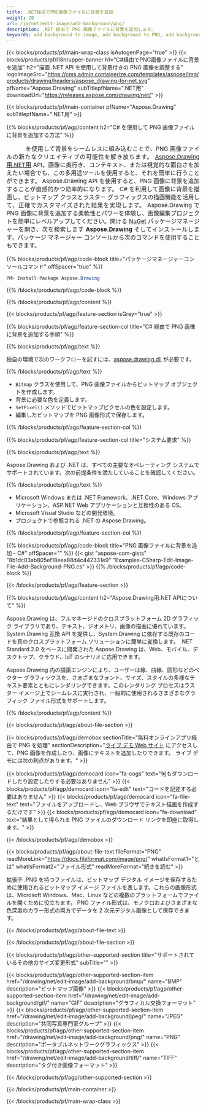 ```yaml
---
title: .NET経由でPNG画像ファイルに背景を追加
weight: 20
url: /ja/net/edit-image/add-background/png/
description: .NET 経由で PNG 画像ファイルに背景を追加します。
keywords: add background to image, add background to PNG, add background via C#, 2D graphics, drawing API, edit bitmap C#, Drawing .NET用, save bitmap, save PNG image, cross-platform 2D graphic library, Bitmap class, raster graphics drawing, draw background, rendering raster images, PNG image file
---
```


{{< blocks/products/pf/main-wrap-class isAutogenPage="true" >}}
{{< blocks/products/pf/i18n/upper-banner h1="C#経由でPNG画像ファイルに背景を追加" h2="描画 .NET API を使用して背景付きの PNG 画像を調整する" logoImageSrc="https://cms.admin.containerize.com/templates/aspose/img/products/drawing/headers/aspose_drawing-for-net.svg" pfName="Aspose.Drawing" subTitlepfName=".NET用" downloadUrl="https://releases.aspose.com/drawing/net/" >}}

{{< blocks/products/pf/main-container pfName="Aspose.Drawing" subTitlepfName=".NET用" >}}


{{% blocks/products/pf/agp/content h2="C# を使用して PNG 画像ファイルに背景を追加する方法" %}}

<p align="justify" style="text-indent:50px;font-size:15px;">
を使用して背景をシームレスに組み込むことで、PNG 画像ファイルの新たなクリエイティブの可能性を解き放ちます。 <a href="https://products.aspose.com/drawing/net">Aspose.Drawing用.NET用</a> API。画像に奥行き、コンテキスト、または視覚的な面白さを加えたい場合でも、この多用途ツールを使用すると、それを簡単に行うことができます。 Aspose.Drawing API を使用すると、PNG 画像に背景を追加することが直感的かつ効率的になります。 C# を利用して画像に背景を描画し、ビットマップ クラスとラスター グラフィックスの描画機能を活用して、正確でカスタマイズされた結果を実現します。 Aspose.Drawing で PNG 画像に背景を追加する柔軟性とパワーを体験し、画像編集プロジェクトを簡単にレベルアップしてください。開ける <a href="https://www.nuget.org/packages/aspose.drawing">NuGet</a> パッケージマネージャーを開き、次を検索します <b>Aspose.Drawing</b> そしてインストールします。パッケージ マネージャー コンソールから次のコマンドを使用することもできます。</p>

{{% blocks/products/pf/agp/code-block title="パッケージマネージャーコンソールコマンド" offSpacer="true" %}}
```cs
PM> Install-Package Aspose.Drawing
```
{{% /blocks/products/pf/agp/code-block %}}

{{% /blocks/products/pf/agp/content %}}


{{< blocks/products/pf/agp/feature-section isGrey="true" >}}

{{% blocks/products/pf/agp/feature-section-col title="C# 経由で PNG 画像に背景を追加する手順" %}}

{{% blocks/products/pf/agp/text %}}

独自の環境で次のワークフローを試すには、[aspose.drawing.dll](https://downloads.aspose.com/drawing/net) が必要です。

{{% /blocks/products/pf/agp/text %}}

+ `Bitmap` クラスを使用して、PNG 画像ファイルからビットマップ オブジェクトを作成します。
+ 背景に必要な色を定義します。
+ `SetPixel()` メソッドでビットマップピクセルの色を設定します。
+ 編集したビットマップを PNG 画像形式で保存します。

{{% /blocks/products/pf/agp/feature-section-col %}}

{{% blocks/products/pf/agp/feature-section-col title="システム要求" %}}

{{% blocks/products/pf/agp/text %}}

Aspose.Drawing および .NET は、すべての主要なオペレーティング システムでサポートされています。次の前提条件を満たしていることを確認してください。

{{% /blocks/products/pf/agp/text %}}

- Microsoft Windows または .NET Framework、.NET Core、Windows アプリケーション、ASP.NET Web アプリケーションと互換性のある OS。
- Microsoft Visual Studio などの開発環境。
- プロジェクトで参照される .NET の Aspose.Drawing。

{{% /blocks/products/pf/agp/feature-section-col %}}

{{% blocks/products/pf/agp/code-block title="PNG 画像ファイルに背景を追加 - C#" offSpacer="" %}}
{{< gist "aspose-com-gists" "8b1dc03ab805ef18eea88d4c442331e9" "Examples-CSharp-Edit-Image-File-Add-Background-PNG.cs" >}}
{{% /blocks/products/pf/agp/code-block %}}

{{< /blocks/products/pf/agp/feature-section >}}


<!-- aboutfile Starts -->

{{% blocks/products/pf/agp/content h2="Aspose.Drawing用.NET APIについて" %}}

Aspose.Drawing は、フルマネージドのクロスプラットフォーム 2D グラフィック ライブラリであり、テキスト、ジオメトリ、画像の描画に優れています。 System.Drawing 互換 API を提供し、System.Drawing に依存する既存のコードを真のクロスプラットフォーム ソリューションに簡単に変換します。 .NET Standard 2.0 をベースに開発された Aspose.Drawing は、Web、モバイル、デスクトップ、クラウド、IoT のシナリオに応用できます。

Aspose.Drawing 内の描画エンジンにより、ユーザーは線、曲線、図形などのベクター グラフィックスを、さまざまなフォント、サイズ、スタイルの多様なテキスト要素とともにレンダリングできます。このレンダリング プロセスはラスター イメージ上でシームレスに実行され、一般的に使用されるさまざまなグラフィック ファイル形式をサポートします。

{{% /blocks/products/pf/agp/content %}}


{{< blocks/products/pf/agp/about-file-section >}}

{{< blocks/products/pf/agp/demobox sectionTitle="無料オンラインアプリ経由で PNG を処理" sectionDescription="[ライブ デモ Web サイト](https://products.aspose.app/drawing) にアクセスして、PNG 画像を作成したり、画像にテキストを追加したりできます。 ライブ デモには次の利点があります。" >}}

{{< blocks/products/pf/agp/democard icon="fa-cogs" text="何もダウンロードしたり設定したりする必要はありません" >}}
{{< blocks/products/pf/agp/democard icon="fa-edit" text="コードを記述する必要はありません" >}}
{{< blocks/products/pf/agp/democard icon="fa-file-text" text="ファイルをアップロードし、Web ブラウザでテキスト描画を作成するだけです" >}}
{{< blocks/products/pf/agp/democard icon="fa-download" text="結果として得られる PNG ファイルのダウンロード リンクを即座に取得します。" >}}

{{< /blocks/products/pf/agp/demobox >}}

{{< blocks/products/pf/agp/about-file-text fileFormat="PNG" readMoreLink="https://docs.fileformat.com/image/png/" whatIsFormat1="とは" whatIsFormat2="ファイル形式" readMoreFormat="続きを読む" >}}

拡張子 .PNG を持つファイルは、ビットマップ デジタル イメージを保存するために使用されるビットマップ イメージ ファイルを表します。これらの画像形式は、Microsoft Windows、Mac、Linux などの複数のプラットフォームでファイルを開くために役立ちます。 PNG ファイル形式は、モノクロおよびさまざまな色深度のカラー形式の両方でデータを 2 次元デジタル画像として保存できます。

{{< /blocks/products/pf/agp/about-file-text >}}

{{< /blocks/products/pf/agp/about-file-section >}}

<!-- aboutfile Ends -->


{{< blocks/products/pf/agp/other-supported-section title="サポートされているその他のサイズ変更形式" subTitle="" >}}

{{< blocks/products/pf/agp/other-supported-section-item href="/drawing/net/edit-image/add-background/bmp/" name="BMP" description="ビットマップ画像" >}}
{{< blocks/products/pf/agp/other-supported-section-item href="/drawing/net/edit-image/add-background/gif/" name="GIF" description="グラフィカル交換フォーマット" >}}
{{< blocks/products/pf/agp/other-supported-section-item href="/drawing/net/edit-image/add-background/jpeg/" name="JPEG" description="共同写真専門家グループ" >}}
{{< blocks/products/pf/agp/other-supported-section-item href="/drawing/net/edit-image/add-background/png/" name="PNG" description="ポータブルネットワークグラフィックス" >}}
{{< blocks/products/pf/agp/other-supported-section-item href="/drawing/net/edit-image/add-background/tiff/" name="TIFF" description="タグ付き画像フォーマット" >}}

{{< /blocks/products/pf/agp/other-supported-section >}}

{{< /blocks/products/pf/main-container >}}

{{< /blocks/products/pf/main-wrap-class >}}
